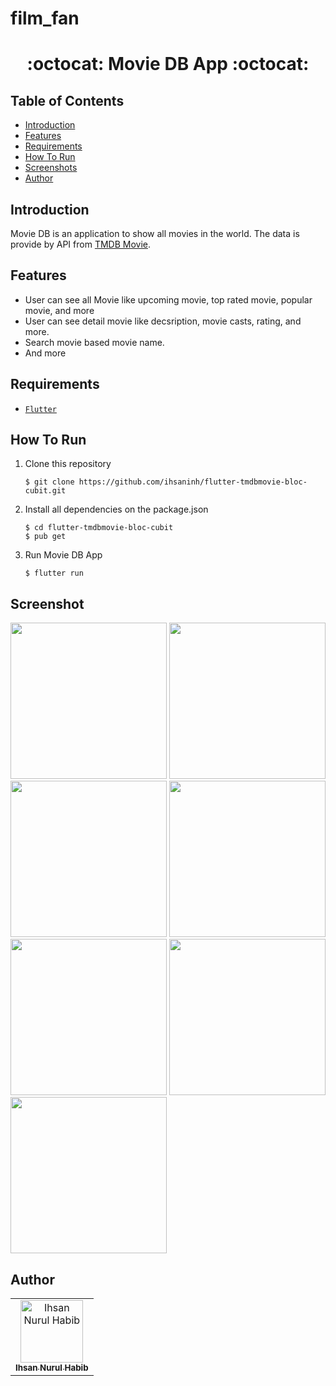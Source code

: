 # film_fan

<h1 align="center">:octocat: Movie DB App :octocat:</h1>

## Table of Contents

- [Introduction](#introduction)
- [Features](#features)
- [Requirements](#requirements)
- [How To Run](howtorun)
- [Screenshots](#screenshots)
- [Author](#author)

## Introduction
Movie DB is an application to show all movies in the world. The data is provide by API from <a href="https://www.themoviedb.org/documentation/api">TMDB Movie</a>.


## Features
* User can see all Movie like upcoming movie, top rated movie, popular movie, and more
* User can see detail movie like decsription, movie casts, rating, and more.
* Search movie based movie name.
* And more

## Requirements
* [`Flutter`](http://flutter.dev/) 


## How To Run

1. Clone this repository
   ```
   $ git clone https://github.com/ihsaninh/flutter-tmdbmovie-bloc-cubit.git
   ```
2. Install all dependencies on the package.json
   ```
   $ cd flutter-tmdbmovie-bloc-cubit
   $ pub get
   ```
3. Run Movie DB App

   ```
   $ flutter run
   ```

## Screenshot
<div>
    <img width="250" src="https://github.com/ihsaninh/flutter-tmdbmovie-bloc-cubit/blob/master/screenshoots/ss1.jpg">
    <img width="250" src="https://github.com/ihsaninh/flutter-tmdbmovie-bloc-cubit/blob/master/screenshoots/ss2.jpg">  
    <img width="250" src="https://github.com/ihsaninh/flutter-tmdbmovie-bloc-cubit/blob/master/screenshoots/ss3.jpg">
    <img width="250" src="https://github.com/ihsaninh/flutter-tmdbmovie-bloc-cubit/blob/master/screenshoots/ss4.jpg">
    <img width="250" src="https://github.com/ihsaninh/flutter-tmdbmovie-bloc-cubit/blob/master/screenshoots/ss5.jpg">
    <img width="250" src="https://github.com/ihsaninh/flutter-tmdbmovie-bloc-cubit/blob/master/screenshoots/ss6.jpg">
    <img width="250" src="https://github.com/ihsaninh/flutter-tmdbmovie-bloc-cubit/blob/master/screenshoots/ss7.jpg">
</div>


## Author
<center>
  <table>
    <tr>
      <td align="center">
        <a href="https://github.com/ihsaninh">
          <img width="100" src="https://avatars0.githubusercontent.com/u/24758414?s=460&v=4" alt="Ihsan Nurul Habib"><br/>
          <sub><b>Ihsan Nurul Habib</b></sub>
        </a>
      </td>
    </tr>
  </table>
</center>


